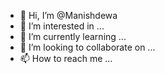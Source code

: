- 👋 Hi, I’m @Manishdewa
- 👀 I’m interested in ...
- 🌱 I’m currently learning ...
- 💞️ I’m looking to collaborate on ...
- 📫 How to reach me ...

<!---
Manishdewa/Manishdewa is a ✨ special ✨ repository because its `README.md` (this file) appears on your GitHub profile.
You can click the Preview link to take a look at your changes.
--->
